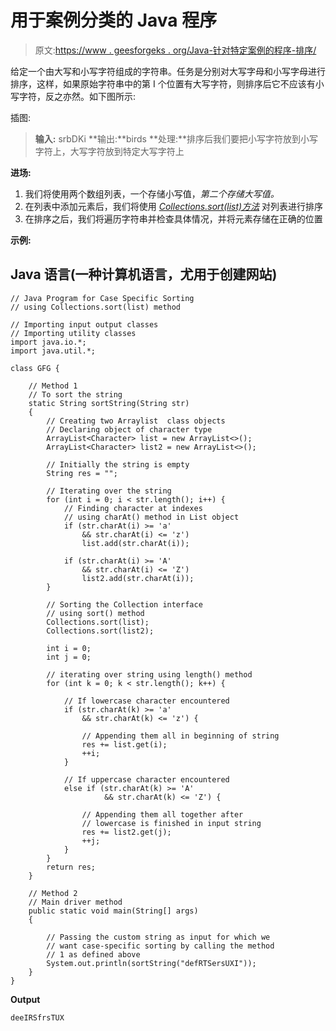 # 用于案例分类的 Java 程序

> 原文:[https://www . geesforgeks . org/Java-针对特定案例的程序-排序/](https://www.geeksforgeeks.org/java-program-for-case-specific-sorting/)

给定一个由大写和小写字符组成的字符串。任务是分别对大写字母和小写字母进行排序，这样，如果原始字符串中的第 I 个位置有大写字符，则排序后它不应该有小写字符，反之亦然。如下图所示:

插图:

> **输入:** srbDKi
> **输出:**birds
> **处理:**排序后我们要把小写字符放到小写字符上，大写字符放到特定大写字符上

**进场:**

1.  我们将使用两个数组列表，一个存储小写值，*第二个存储大写值。*
2.  在列表中添加元素后，我们将使用 [*Collections.sort(list)方法*](https://www.geeksforgeeks.org/collections-sort-java-examples/) 对列表进行排序
3.  在排序之后，我们将遍历字符串并检查具体情况，并将元素存储在正确的位置

**示例:**

## Java 语言(一种计算机语言，尤用于创建网站)

```
// Java Program for Case Specific Sorting
// using Collections.sort(list) method

// Importing input output classes
// Importing utility classes
import java.io.*;
import java.util.*;

class GFG {

    // Method 1
    // To sort the string
    static String sortString(String str)
    {
        // Creating two Arraylist  class objects
        // Declaring object of character type
        ArrayList<Character> list = new ArrayList<>();
        ArrayList<Character> list2 = new ArrayList<>();

        // Initially the string is empty
        String res = "";

        // Iterating over the string
        for (int i = 0; i < str.length(); i++) {
            // Finding character at indexes
            // using charAt() method in List object
            if (str.charAt(i) >= 'a'
                && str.charAt(i) <= 'z')
                list.add(str.charAt(i));

            if (str.charAt(i) >= 'A'
                && str.charAt(i) <= 'Z')
                list2.add(str.charAt(i));
        }

        // Sorting the Collection interface
        // using sort() method
        Collections.sort(list);
        Collections.sort(list2);

        int i = 0;
        int j = 0;

        // iterating over string using length() method
        for (int k = 0; k < str.length(); k++) {

            // If lowercase character encountered
            if (str.charAt(k) >= 'a'
                && str.charAt(k) <= 'z') {

                // Appending them all in beginning of string
                res += list.get(i);
                ++i;
            }

            // If uppercase character encountered
            else if (str.charAt(k) >= 'A'
                     && str.charAt(k) <= 'Z') {

                // Appending them all together after
                // lowercase is finished in input string
                res += list2.get(j);
                ++j;
            }
        }
        return res;
    }

    // Method 2
    // Main driver method
    public static void main(String[] args)
    {

        // Passing the custom string as input for which we
        // want case-specific sorting by calling the method
        // 1 as defined above
        System.out.println(sortString("defRTSersUXI"));
    }
}
```

**Output**

```
deeIRSfrsTUX
```